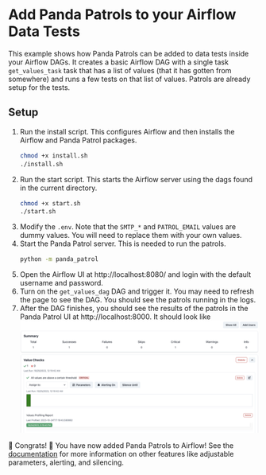 # Add Panda Patrols to your Airflow Data Tests
This example shows how Panda Patrols can be added to data tests inside your Airflow DAGs. It creates a basic Airflow DAG with a single task `get_values_task` task that has a list of values (that it has gotten from somewhere) and runs a few tests on that list of values. Patrols are already setup for the tests. 

## Setup
1. Run the install script. This configures Airflow and then installs the Airflow and Panda Patrol packages.
    ```bash
    chmod +x install.sh
    ./install.sh
    ```
2. Run the start script. This starts the Airflow server using the dags found in the current directory.
    ```bash
    chmod +x start.sh
    ./start.sh
    ```
3. Modify the `.env`. Note that the `SMTP_*` and `PATROL_EMAIL` values are dummy values. You will need to replace them with your own values. 
4. Start the Panda Patrol server. This is needed to run the patrols.
    ```bash
    python -m panda_patrol
    ```
5. Open the Airflow UI at http://localhost:8080/ and login with the default username and password.
6. Turn on the `get_values_dag` DAG and trigger it. You may need to refresh the page to see the DAG. You should see the patrols running in the logs.
7. After the DAG finishes, you should see the results of the patrols in the Panda Patrol UI at http://localhost:8000. It should look like
    ![Panda Patrol UI](result.png)

:tada: Congrats! :tada: You have now added Panda Patrols to Airflow! See the [documentation](https://github.com/aivanzhang/panda_patrol/wiki) for more information on other features like adjustable parameters, alerting, and silencing.
